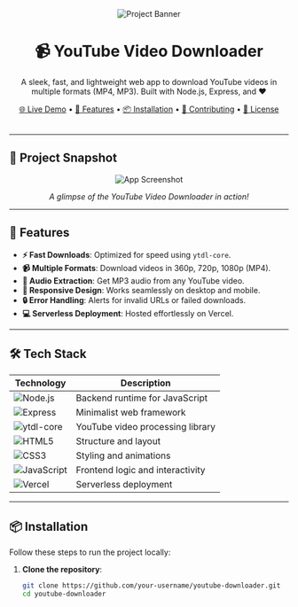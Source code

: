 <div align="center">
  <img src="https://img.shields.io/badge/YouTube_Video_Downloader-FF0000?style=for-the-badge&logo=youtube&logoColor=white" alt="Project Banner" />
  <h1>📹 YouTube Video Downloader</h1>
  <p>A sleek, fast, and lightweight web app to download YouTube videos in multiple formats (MP4, MP3). Built with Node.js, Express, and ❤️</p>
  <a href="https://your-project.vercel.app">🌐 Live Demo</a> •
  <a href="#features">🚀 Features</a> •
  <a href="#installation">📦 Installation</a> •
  <a href="#contributing">🤝 Contributing</a> •
  <a href="#license">📄 License</a>
</div>

<br />

---

## 📸 Project Snapshot
<div align="center">
  <img src="https://via.placeholder.com/800x400.png?text=Screenshot+of+App" alt="App Screenshot" />
  <p><i>A glimpse of the YouTube Video Downloader in action!</i></p>
</div>

---

## 🚀 Features
- **⚡ Fast Downloads**: Optimized for speed using `ytdl-core`.
- **📹 Multiple Formats**: Download videos in 360p, 720p, 1080p (MP4).
- **🎵 Audio Extraction**: Get MP3 audio from any YouTube video.
- **📱 Responsive Design**: Works seamlessly on desktop and mobile.
- **🔒 Error Handling**: Alerts for invalid URLs or failed downloads.
- **💻 Serverless Deployment**: Hosted effortlessly on Vercel.

---

## 🛠️ Tech Stack
| **Technology** | **Description** |
| -------------- | --------------- |
| ![Node.js](https://img.shields.io/badge/Node.js-339933?style=flat&logo=node.js&logoColor=white) | Backend runtime for JavaScript |
| ![Express](https://img.shields.io/badge/Express-000000?style=flat&logo=express&logoColor=white) | Minimalist web framework |
| ![ytdl-core](https://img.shields.io/badge/ytdl--core-FF0000?style=flat&logo=youtube&logoColor=white) | YouTube video processing library |
| ![HTML5](https://img.shields.io/badge/HTML5-E34F26?style=flat&logo=html5&logoColor=white) | Structure and layout |
| ![CSS3](https://img.shields.io/badge/CSS3-1572B6?style=flat&logo=css3&logoColor=white) | Styling and animations |
| ![JavaScript](https://img.shields.io/badge/JavaScript-F7DF1E?style=flat&logo=javascript&logoColor=black) | Frontend logic and interactivity |
| ![Vercel](https://img.shields.io/badge/Vercel-000000?style=flat&logo=vercel&logoColor=white) | Serverless deployment |

---

## 📦 Installation
Follow these steps to run the project locally:

1. **Clone the repository**:
   ```bash
   git clone https://github.com/your-username/youtube-downloader.git
   cd youtube-downloader
